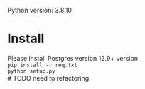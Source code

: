 Python version: 3.8.10

# Install

Please install Postgres version 12.9+ version <br>
```pip install -r req.txt```<br>
``python setup.py``<br> # TODO need to refactoring
